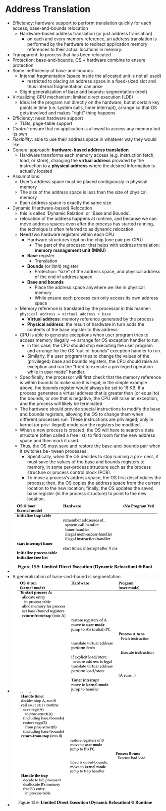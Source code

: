 # Address Translation

- Efficiency: hardware support to perform translation quickly for each access, base-and-bounds relocation 
  - Hardware-based address translation (or just address translation)
    - on each and every memory reference, an address translation is performed by the hardware to redirect application memory references to their actual locations in memory.
- Transparent: to process that has been relocated 
- Protection: base-and-bounds, OS + hardware combine to ensure protection 
- Some inefficiency of base-and-bounds
  - Internal fragmentation (space inside the allocated unit is not all used)
    - restricted to placing an address space in a fixed-sized slot and thus internal fragmentation can arise
  - Slight generalization of base and bounds: segmentation (next) 
- Virtualizing CPU mechanism: limited direct execution (LDE) 
  - Idea: let the program run directly on the hardware, but at certain key points in time (i.e. system calls, timer interrupt), arrange so that OS gets involved and makes “right” thing happens 
- Efficiency: need hardware support 
  - TLBs, page-table support 
- *Control*: ensure that no application is allowed to access any memory but its own
- *Flexibility*: able to use their address space in whatever way they would like
- General approach: **hardware-based address translation**
    - Hardware transforms each memory access (e.g. instruction fetch, load, or store), changing the **virtual address** provided by the instruction to a **physical address** where the desired information is actually located
- Assumptions:
  - User’s address space must be placed contiguously in physical memory
  - The size of the address space is less than the size of physical memory
  - Each address space is exactly the same size
- Dynamic (Hardware-based) Relocation 
  - this is called 'Dynamic Relation' or 'Base and Bounds'.
  - relocation of the address happens at runtime, and because we can move address spaces even after the process has started running, the technique is often referred to as dynamic relocation
  - Need two hardware registers within each CPU
    - Hardware structures kept on the chip (one pair per CPU)
        - The part of the processor that helps with address translation: **memory management unit (MMU)**
    - **Base** register
        - Translation
    - **Bounds** (or limit) register
        - Protection: “size” of the address space, and physical address of the end of address space
    - **Base and bounds**
        - Place the address space anywhere we like in physical memory
        - While ensure each process can only access its own address space
  - Memory reference is translated by the processor in this manner: `physical address = virtual address + base`
    - **Virtual address**: memory reference generated by the process
    - **Physical address**: the result of hardware in turn adds the contents of the base register to this address
  - CPU is able to generate exceptions when user program tries to access memory illegally —> arrange for OS exception handler to run 
    - in this case, the CPU should stop executing the user program and arrange for the OS “out-of-bounds” exception handler to run.
    - Similarly, if a user program tries to change the values of the (privileged) base and bounds registers, the CPU should raise an exception and run the “tried to execute a privileged operation while in user mode” handler.
  - Specifically, the processor will first check that the memory reference is within bounds to make sure it is legal; in the simple example above, the bounds register would always be set to 16 KB. If a process generates a virtual address that is greater than (or equal to) the bounds, or one that is negative, the CPU will raise an exception, and the process will likely be terminated. 
  - The hardware should provide special instructions to modify the base and bounds registers, allowing the OS to change them when different processes run. These instructions are privileged; only in kernel (or priv- ileged) mode can the registers be modified. 
  - When a new process is created, the OS will have to search a data structure (often called a free list) to find room for the new address space and then mark it used.
  - Thus, the OS must save and restore the base-and-bounds pair when it switches be- tween processes.
    -  Specifically, when the OS decides to stop running a pro- cess, it must save the values of the base and bounds registers to memory, in some per-process structure such as the process structure or process control block (PCB).
    -  To move a process’s address space, the OS first deschedules the process; then, the OS copies the address space from the current location to the new location; finally, the OS updates the saved base register (in the process structure) to point to the new location.
 -  ![alt text](LDE_at_boot.png)
 -  A generalization of base-and-bound is segmentation. 
 -  ![alt text](image.png)
 -  ![alt text](image-1.png)